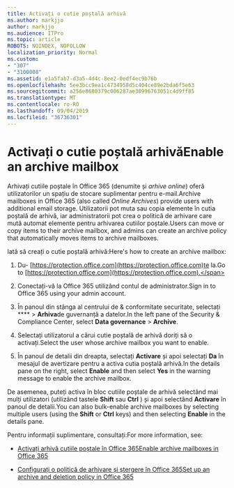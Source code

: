 ```yaml
---
title: Activați o cutie poștală arhivă
ms.author: markjjo
author: markjjo
ms.audience: ITPro
ms.topic: article
ROBOTS: NOINDEX, NOFOLLOW
localization_priority: Normal
ms.custom:
- "307"
- "3100008"
ms.assetid: e1a5fab7-d3a5-4d4c-8ee2-0edf4ec9b76b
ms.openlocfilehash: 5ee3bcc9ea1c4734958d5c404ce89e2bda6f5e63
ms.sourcegitcommit: a256e8680379c006287ae30996763051c4d9ff85
ms.translationtype: MT
ms.contentlocale: ro-RO
ms.lasthandoff: 09/04/2019
ms.locfileid: "36736301"
---
```

# <a name="enable-an-archive-mailbox"></a><span data-ttu-id="0ce99-102">Activați o cutie poștală arhivă</span><span class="sxs-lookup"><span data-stu-id="0ce99-102">Enable an archive mailbox</span></span>

<span data-ttu-id="0ce99-103">Arhivați cutiile poștale în Office 365 (denumite și *arhive online*) oferă utilizatorilor un spațiu de stocare suplimentar pentru e-mail.</span><span class="sxs-lookup"><span data-stu-id="0ce99-103">Archive mailboxes in Office 365 (also called  *Online Archives*) provide users with additional email storage.</span></span> <span data-ttu-id="0ce99-104">Utilizatorii pot muta sau copia elemente în cutia poștală de arhivă, iar administratorii pot crea o politică de arhivare care mută automat elemente pentru arhivarea cutiilor poștale.</span><span class="sxs-lookup"><span data-stu-id="0ce99-104">Users can move or copy items to their archive mailbox, and admins can create an archive policy that automatically moves items to archive mailboxes.</span></span>
  
<span data-ttu-id="0ce99-105">Iată să creați o cutie poștală arhivă:</span><span class="sxs-lookup"><span data-stu-id="0ce99-105">Here's how to create an archive mailbox:</span></span>
  
1. <span data-ttu-id="0ce99-106">Du- [https://protection.office.com](https://protection.office.com)te la.</span><span class="sxs-lookup"><span data-stu-id="0ce99-106">Go to [https://protection.office.com](https://protection.office.com).</span></span>

2. <span data-ttu-id="0ce99-107">Conectați-vă la Office 365 utilizând contul de administrator.</span><span class="sxs-lookup"><span data-stu-id="0ce99-107">Sign in to Office 365 using your admin account.</span></span>

3. <span data-ttu-id="0ce99-108">În panoul din stânga al centrului de &amp; conformitate securitate, selectați \*\*\*\* \> **Arhiva**de guvernanță a datelor.</span><span class="sxs-lookup"><span data-stu-id="0ce99-108">In the left pane of the Security &amp; Compliance Center, select **Data governance** \> **Archive**.</span></span>

4. <span data-ttu-id="0ce99-109">Selectați utilizatorul a cărui cutie poștală de arhivă doriți să o activați.</span><span class="sxs-lookup"><span data-stu-id="0ce99-109">Select the user whose archive mailbox you want to enable.</span></span>

5. <span data-ttu-id="0ce99-110">În panoul de detalii din dreapta, selectați **Activare** și apoi selectați **Da** în mesajul de avertizare pentru a activa cutia poștală arhivă.</span><span class="sxs-lookup"><span data-stu-id="0ce99-110">In the details pane on the right, select **Enable** and then select **Yes** in the warning message to enable the archive mailbox.</span></span>

<span data-ttu-id="0ce99-111">De asemenea, puteți activa în bloc cutiile poștale de arhivă selectând mai mulți utilizatori (utilizând tastele **Shift** sau **Ctrl** ) și apoi selectând **Activare** în panoul de detalii.</span><span class="sxs-lookup"><span data-stu-id="0ce99-111">You can also bulk-enable archive mailboxes by selecting multiple users (using the **Shift** or **Ctrl** keys) and then selecting **Enable** in the details pane.</span></span>
  
<span data-ttu-id="0ce99-112">Pentru informații suplimentare, consultați:</span><span class="sxs-lookup"><span data-stu-id="0ce99-112">For more information, see:</span></span>
  
- [<span data-ttu-id="0ce99-113">Activați arhivă cutiile poștale în Office 365</span><span class="sxs-lookup"><span data-stu-id="0ce99-113">Enable archive mailboxes in Office 365</span></span>](https://docs.microsoft.com/office365/securitycompliance/enable-archive-mailboxes)

- [<span data-ttu-id="0ce99-114">Configurați o politică de arhivare și ștergere în Office 365</span><span class="sxs-lookup"><span data-stu-id="0ce99-114">Set up an archive and deletion policy in Office 365</span></span>](https://docs.microsoft.com//office365/securitycompliance/set-up-an-archive-and-deletion-policy-for-mailboxes)
